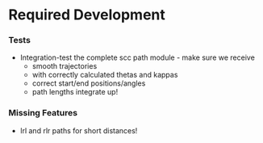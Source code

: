 Required Development
====================

### Tests ###

- Integration-test the complete scc path module - make sure we receive
    - smooth trajectories
    - with correctly calculated thetas and kappas
    - correct start/end positions/angles
    - path lengths integrate up!

### Missing Features ###

- lrl and rlr paths for short distances!